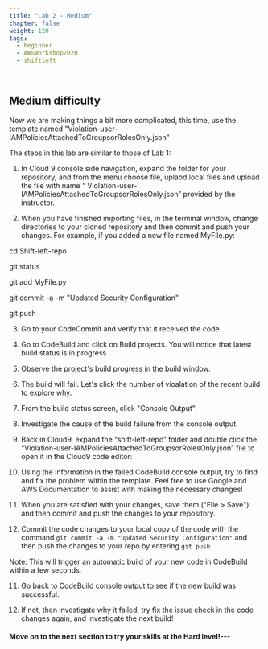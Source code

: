 ```yaml
---
title: "Lab 2 - Medium"
chapter: false
weight: 120
tags:
  - beginner
  - AWSWorkshop2020
  - shiftleft
  
---
```



## Medium difficulty
Now we are making things a bit more complicated, this time, use the template named "Violation-user-IAMPoliciesAttachedToGroupsorRolesOnly.json"

The steps in this lab are similar to those of Lab 1:

1. In Cloud 9 console side navigation, expand the folder for your repository, and from the menu choose file, uplaod local files and upload the file with name “ Violation-user-IAMPoliciesAttachedToGroupsorRolesOnly.json” provided by the instructor.

2. When you have finished importing files, in the terminal window, change directories to your cloned repository and then commit and push your changes. For example, if you added a new file named MyFile.py:

cd Shift-left-repo

git status

git add MyFile.py

git commit -a -m "Updated Security Configuration"

git push

3. Go to your CodeCommit and verify that it received the code

4. Go to CodeBuild and click on Build projects. You will notice that latest build status is in progress

3. Observe the project's build progress in the build window.

4.  The build will fail.  Let's click the number of vioalation of the recent build to explore why.

5.  From the build status screen, click "Console Output".

6.  Investigate the cause of the build failure from the console output.

7.  Back in Cloud9, expand the “shift-left-repo” folder and double click the “Violation-user-IAMPoliciesAttachedToGroupsorRolesOnly.json” file to open it in the Cloud9 code editor:

8.  Using the information in the failed CodeBuild console output, try to find and fix the problem within the template. Feel free to use Google and AWS Documentation to assist with making the necessary changes!
9.  When you are satisfied with your changes, save them ("File > Save") and then commit and push the changes to your repository.

10. Commit the code changes to your local copy of the code with the command ``git commit -a -m "Updated Security Configuration"`` and then push the changes to your repo by entering ``git push``

Note: This will trigger an automatic build of your new code in CodeBuild within a few seconds.

11. Go back to CodeBuild console output to see if the new build was successful.

12. If not, then investigate why it failed, try fix the issue check in the code changes again, and investigate the next build!


#### Move on to the next section to try your skills at the Hard level!---

